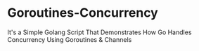 # Goroutines-Concurrency
It's a Simple Golang Script That Demonstrates How Go Handles Concurrency Using Goroutines &amp; Channels
